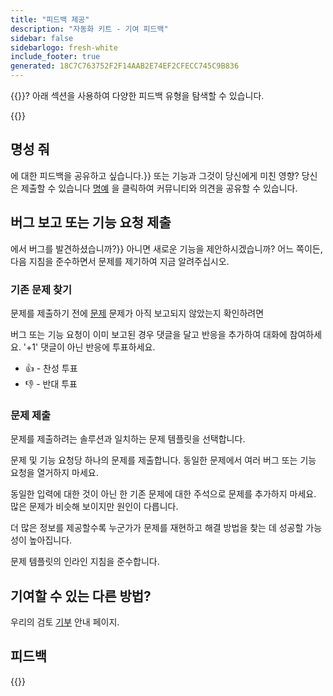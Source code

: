 ```yaml
---
title: "피드백 제공"
description: "자동화 키트 - 기여 피드백"
sidebar: false
sidebarlogo: fresh-white
include_footer: true
generated: 18C7C763752F2F14AAB2E74EF2CFECC745C9B836
---
```


{{<product-name>}}? 아래 섹션을 사용하여 다양한 피드백 유형을 탐색할 수 있습니다.

{{<toc>}}

## 명성 줘

에 대한 피드백을 공유하고 싶습니다.<product-name>}} 또는 기능과 그것이 당신에게 미친 영향? 당신은 제출할 수 있습니다 [명예](https://github.com/microsoft/powercat-automation-kit/issues/new?assignees=&labels=automation-kit%2Ckudos&template=4-automation-kit-kudos.yml&title=%5BAutomation+Kit+-+Kudos%5D+Your+summary) 을 클릭하여 커뮤니티와 의견을 공유할 수 있습니다.

## 버그 보고 또는 기능 요청 제출

에서 버그를 발견하셨습니까?<product-name>}} 아니면 새로운 기능을 제안하시겠습니까? 어느 쪽이든, 다음 지침을 준수하면서 문제를 제기하여 지금 알려주십시오.

### 기존 문제 찾기

문제를 제출하기 전에 [문제](https://github.com/microsoft/automation-kit/issues) 문제가 아직 보고되지 않았는지 확인하려면

버그 또는 기능 요청이 이미 보고된 경우 댓글을 달고 반응을 추가하여 대화에 참여하세요. '+1' 댓글이 아닌 반응에 투표하세요.

- 👍 - 찬성 투표
- 👎 - 반대 투표

### 문제 제출

문제를 제출하려는 솔루션과 일치하는 문제 템플릿을 선택합니다.

문제 및 기능 요청당 하나의 문제를 제출합니다. 동일한 문제에서 여러 버그 또는 기능 요청을 열거하지 마세요.

동일한 입력에 대한 것이 아닌 한 기존 문제에 대한 주석으로 문제를 추가하지 마세요. 많은 문제가 비슷해 보이지만 원인이 다릅니다.

더 많은 정보를 제공할수록 누군가가 문제를 재현하고 해결 방법을 찾는 데 성공할 가능성이 높아집니다.

문제 템플릿의 인라인 지침을 준수합니다.

## 기여할 수 있는 다른 방법?

우리의 검토 [기부](/ko/contribution) 안내 페이지.

## 피드백

{{<questions name="/content/ko/contribution/feedback.json" completed="피드백을 제공해 주셔서 감사합니다." showNavigationButtons="false" locale="ko">}}
